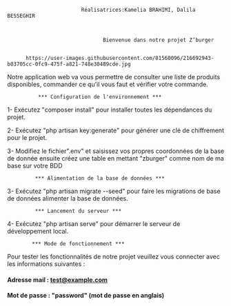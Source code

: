                             Réalisatrices:Kamelia BRAHIMI, Dalila BESSEGHIR



                                   Bienvenue dans notre projet Z’burger 


          https://user-images.githubusercontent.com/81560096/216692943-b03705cc-0fc9-475f-a821-748e30489cde.jpg

Notre application web va vous permettre de consulter une liste de produits disponibles, commander ce qu’il vous faut et vérifier votre commande.


              *** Configuration de l'environnement ***

1- Exécutez "composer install" pour installer toutes les dépendances du projet.

2- Exécutez "php artisan key:generate" pour générer une clé de chiffrement pour le projet.

3- Modifiez le fichier".env" et saisissez vos propres coordonnées de la base de donnée ensuite créez une table en mettant "zburger" comme nom de ma base sur votre BDD


             *** Alimentation de la base de données ***

3- Exécutez "php artisan migrate --seed" pour faire les migrations de base de données alimenter la base de données.


             *** Lancement du serveur ***

4- Exécutez "php artisan serve" pour démarrer le serveur de développement local.

            *** Mode de fonctionnement ***

Pour tester les fonctionnalités de notre projet veuillez vous connecter avec les informations suivantes :                          
#### Adresse mail : test@example.com
#### Mot de passe : "password" (mot de passe en anglais) 

